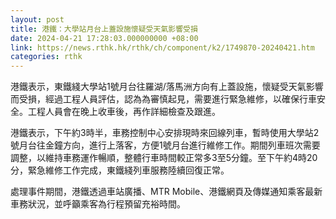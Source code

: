 ```yaml
---
layout: post
title: 港鐵：大學站月台上蓋設施懷疑受天氣影響受損
date: 2024-04-21 17:28:03.000000000 +08:00
link: https://news.rthk.hk/rthk/ch/component/k2/1749870-20240421.htm
categories: rthk
---
```


港鐵表示，東鐵綫大學站1號月台往羅湖/落馬洲方向有上蓋設施，懷疑受天氣影響而受損，經過工程人員評估，認為為審慎起見，需要進行緊急維修，以確保行車安全。工程人員會在晚上收車後，再作詳細檢查及跟進。

港鐵表示，下午約3時半，車務控制中心安排現時來回線列車，暫時使用大學站2號月台往金鐘方向，進行上落客，方便1號月台進行維修工作。期間列車班次需要調整，以維持車務運作暢順，整體行車時間較正常多3至5分鐘。至下午約4時20分，緊急維修工作完成，東鐵綫列車服務陸續回復正常。

處理事件期間，港鐵透過車站廣播、MTR Mobile、港鐵網頁及傳媒通知乘客最新車務狀況，並呼籲乘客為行程預留充裕時間。
